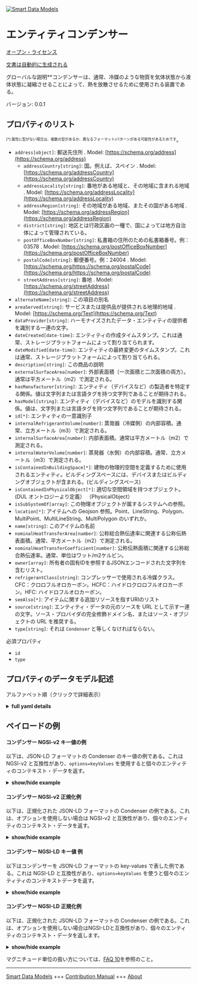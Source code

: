 <!-- 10-Header -->  
[![Smart Data Models](https://smartdatamodels.org/wp-content/uploads/2022/01/SmartDataModels_logo.png "Logo")](https://smartdatamodels.org)  
エンティティコンデンサー  
============<!-- /10-Header -->  
<!-- 15-License -->  
[オープン・ライセンス](https://github.com/smart-data-models//dataModel.S4BLDG/blob/master/Condenser/LICENSE.md)  
[文書は自動的に生成される](https://docs.google.com/presentation/d/e/2PACX-1vTs-Ng5dIAwkg91oTTUdt8ua7woBXhPnwavZ0FxgR8BsAI_Ek3C5q97Nd94HS8KhP-r_quD4H0fgyt3/pub?start=false&loop=false&delayms=3000#slide=id.gb715ace035_0_60)  
<!-- /15-License -->  
<!-- 20-Description -->  
グローバルな説明**コンデンサーは、通常、冷媒のような物質を気体状態から液体状態に凝縮させることによって、熱を放散させるために使用される装置である。  
バージョン: 0.0.1  
<!-- /20-Description -->  
<!-- 30-PropertiesList -->  

## プロパティのリスト  

<sup><sub>[*] 属性に型がない場合は、複数の型があるか、異なるフォーマット/パターンがある可能性があるためです</sub></sup>。  
- `address[object]`: 郵送先住所  . Model: [https://schema.org/address](https://schema.org/address)	- `addressCountry[string]`: 国。例えば、スペイン  . Model: [https://schema.org/addressCountry](https://schema.org/addressCountry)  
	- `addressLocality[string]`: 番地がある地域と、その地域に含まれる地域  . Model: [https://schema.org/addressLocality](https://schema.org/addressLocality)  
	- `addressRegion[string]`: その地域がある地域、またその国がある地域  . Model: [https://schema.org/addressRegion](https://schema.org/addressRegion)  
	- `district[string]`: 地区とは行政区画の一種で、国によっては地方自治体によって管理されている。    
	- `postOfficeBoxNumber[string]`: 私書箱の住所のための私書箱番号。例：03578  . Model: [https://schema.org/postOfficeBoxNumber](https://schema.org/postOfficeBoxNumber)  
	- `postalCode[string]`: 郵便番号。例：24004  . Model: [https://schema.org/https://schema.org/postalCode](https://schema.org/https://schema.org/postalCode)  
	- `streetAddress[string]`: 番地  . Model: [https://schema.org/streetAddress](https://schema.org/streetAddress)  
- `alternateName[string]`: この項目の別名  - `areaServed[string]`: サービスまたは提供品が提供される地理的地域  . Model: [https://schema.org/Text](https://schema.org/Text)- `dataProvider[string]`: ハーモナイズされたデータ・エンティティの提供者を識別する一連の文字。  - `dateCreated[date-time]`: エンティティの作成タイムスタンプ。これは通常、ストレージプラットフォームによって割り当てられます。  - `dateModified[date-time]`: エンティティの最終変更のタイムスタンプ。これは通常、ストレージプラットフォームによって割り当てられる。  - `description[string]`: この商品の説明  - `externalSurfaceArea[number]`: 外部表面積（一次面積と二次面積の両方）。通常は平方メートル（m2）で測定される。  - `hasManufacturer[string]`: エンティティ（デバイスなど）の製造者を特定する関係。値は文字列または言語タグを持つ文字列であることが期待される。  - `hasModel[string]`: エンティティ（デバイスなど）のモデルを識別する関係。値は、文字列または言語タグを持つ文字列であることが期待される。  - `id[*]`: エンティティの一意識別子  - `internalRefrigerantVolume[number]`: 蒸発器（冷媒側）の内部容積。通常、立方メートル（m3）で測定される。  - `internalSurfaceArea[number]`: 内部表面積。通常は平方メートル（m2）で測定される。  - `internalWaterVolume[number]`: 蒸発器（水側）の内部容積。通常、立方メートル（m3）で測定される。  - `isContainedInBuildingSpace[*]`: 建物の物理的空間を定義するために使用されるエンティティ。ビルディングスペースには、デバイスまたはビルディングオブジェクトが含まれる。(ビルディングスペース)  - `isContainedInPhysicalObject[*]`: 適切な空間領域を持つオブジェクト。  (DUL オントロジーより定義） （PhysicalObject）  - `isSubSystemOf[array]`: この物理オブジェクトが属するシステムへの参照。  - `location[*]`: アイテムへの Geojson 参照。Point、LineString、Polygon、MultiPoint、MultiLineString、MultiPolygon のいずれか。  - `name[string]`: このアイテムの名前  - `nominalHeatTransferArea[number]`: 公称総合熱伝達率に関連する公称伝熱表面積。通常、平方メートル（m2）で測定される。  - `nominalHeatTransferCoefficient[number]`: 公称伝熱面積に関連する公称総合熱伝達率。通常、単位はワット/m2ケルビン。  - `owner[array]`: 所有者の固有IDを参照するJSONエンコードされた文字列を含むリスト。  - `refrigerantClass[string]`: コンプレッサーで使用される冷媒クラス。CFC：クロロフルオロカーボン。HCFC：ハイドロクロロフルオロカーボン。HFC: ハイドロフルオロカーボン。  - `seeAlso[*]`: アイテムに関する追加リソースを指すURIのリスト  - `source[string]`: エンティティ・データの元のソースを URL として示す一連の文字。ソース・プロバイダの完全修飾ドメイン名、またはソース・オブジェクトの URL を推奨する。  - `type[string]`: それは `Condenser` と等しくなければならない。  <!-- /30-PropertiesList -->  
<!-- 35-RequiredProperties -->  
必須プロパティ  
- `id`  - `type`  <!-- /35-RequiredProperties -->  
<!-- 40-RequiredProperties -->  
<!-- /40-RequiredProperties -->  
<!-- 50-DataModelHeader -->  
## プロパティのデータモデル記述  
アルファベット順（クリックで詳細表示）  
<!-- /50-DataModelHeader -->  
<!-- 60-ModelYaml -->  
<details><summary><strong>full yaml details</strong></summary>    
```yaml  
Condenser:    
  description: 'A condenser is a device that is used to dissipate heat, typically by condensing a substance such as a refrigerant from its gaseous to its liquid state.'    
  properties:    
    address:    
      description: The mailing address    
      properties:    
        addressCountry:    
          description: 'The country. For example, Spain'    
          type: string    
          x-ngsi:    
            model: https://schema.org/addressCountry    
            type: Property    
        addressLocality:    
          description: 'The locality in which the street address is, and which is in the region'    
          type: string    
          x-ngsi:    
            model: https://schema.org/addressLocality    
            type: Property    
        addressRegion:    
          description: 'The region in which the locality is, and which is in the country'    
          type: string    
          x-ngsi:    
            model: https://schema.org/addressRegion    
            type: Property    
        district:    
          description: 'A district is a type of administrative division that, in some countries, is managed by the local government'    
          type: string    
          x-ngsi:    
            type: Property    
        postOfficeBoxNumber:    
          description: 'The post office box number for PO box addresses. For example, 03578'    
          type: string    
          x-ngsi:    
            model: https://schema.org/postOfficeBoxNumber    
            type: Property    
        postalCode:    
          description: 'The postal code. For example, 24004'    
          type: string    
          x-ngsi:    
            model: https://schema.org/https://schema.org/postalCode    
            type: Property    
        streetAddress:    
          description: The street address    
          type: string    
          x-ngsi:    
            model: https://schema.org/streetAddress    
            type: Property    
        streetNr:    
          description: Number identifying a specific property on a public street    
          type: string    
          x-ngsi:    
            type: Property    
      type: object    
      x-ngsi:    
        model: https://schema.org/address    
        type: Property    
    alternateName:    
      description: An alternative name for this item    
      type: string    
      x-ngsi:    
        type: Property    
    areaServed:    
      description: The geographic area where a service or offered item is provided    
      type: string    
      x-ngsi:    
        model: https://schema.org/Text    
        type: Property    
    dataProvider:    
      description: A sequence of characters identifying the provider of the harmonised data entity    
      type: string    
      x-ngsi:    
        type: Property    
    dateCreated:    
      description: Entity creation timestamp. This will usually be allocated by the storage platform    
      format: date-time    
      type: string    
      x-ngsi:    
        type: Property    
    dateModified:    
      description: Timestamp of the last modification of the entity. This will usually be allocated by the storage platform    
      format: date-time    
      type: string    
      x-ngsi:    
        type: Property    
    description:    
      description: A description of this item    
      type: string    
      x-ngsi:    
        type: Property    
    externalSurfaceArea:    
      description: External surface area (both primary and secondary area). Usually measured in square metre (m2)    
      type: number    
      x-ngsi:    
        type: Property    
    hasManufacturer:    
      description: 'A relationship identifying the manufacturer of an entity (e.g., device). The value is expected to be a string or a string with language tag'    
      type: string    
      x-ngsi:    
        type: Property    
    hasModel:    
      description: 'A relationship identifying the model of an entity (e.g., device). The value is expected to be a string or a string with language tag'    
      type: string    
      x-ngsi:    
        type: Property    
    id:    
      anyOf:    
        - description: Identifier format of any NGSI entity    
          maxLength: 256    
          minLength: 1    
          pattern: ^[\w\-\.\{\}\$\+\*\[\]`|~^@!,:\\]+$    
          type: string    
          x-ngsi:    
            type: Property    
        - description: Identifier format of any NGSI entity    
          format: uri    
          type: string    
          x-ngsi:    
            type: Property    
      description: Unique identifier of the entity    
      x-ngsi:    
        type: Property    
    internalRefrigerantVolume:    
      description: Internal volume of evaporator (refrigerant side). Usually measured in cubic metre (m3)    
      type: number    
      x-ngsi:    
        type: Property    
    internalSurfaceArea:    
      description: Internal surface area. Usually measured in square metre (m2)    
      type: number    
      x-ngsi:    
        type: Property    
    internalWaterVolume:    
      description: Internal volume of evaporator (water side). Usually measured in cubic metre (m3)    
      type: number    
      x-ngsi:    
        type: Property    
    isContainedInBuildingSpace:    
      anyOf:    
        - description: Identifier format of any NGSI entity    
          maxLength: 256    
          minLength: 1    
          pattern: ^[\w\-\.\{\}\$\+\*\[\]`|~^@!,:\\]+$    
          type: string    
          x-ngsi:    
            type: Property    
        - description: Identifier format of any NGSI entity    
          format: uri    
          type: string    
          x-ngsi:    
            type: Property    
      description: An entity used to define the physical spaces of the building. A building space contains devices or building objects. (BuildingSpace)    
      x-ngsi:    
        type: Property    
    isContainedInPhysicalObject:    
      anyOf:    
        - description: Identifier format of any NGSI entity    
          maxLength: 256    
          minLength: 1    
          pattern: ^[\w\-\.\{\}\$\+\*\[\]`|~^@!,:\\]+$    
          type: string    
          x-ngsi:    
            type: Property    
        - description: Identifier format of any NGSI entity    
          format: uri    
          type: string    
          x-ngsi:    
            type: Property    
      description: Any Object that has a proper space region.  (Definition extracted from DUL ontology) (PhysicalObject)    
      x-ngsi:    
        type: Property    
    isSubSystemOf:    
      description: A reference to a system(s) that this Physical Object is part of    
      items:    
        anyOf:    
          - description: Identifier format of any NGSI entity    
            maxLength: 256    
            minLength: 1    
            pattern: ^[\w\-\.\{\}\$\+\*\[\]`|~^@!,:\\]+$    
            type: string    
            x-ngsi:    
              type: Property    
          - description: Identifier format of any NGSI entity    
            format: uri    
            type: string    
            x-ngsi:    
              type: Property    
        description: Unique identifier of the entity    
        x-ngsi:    
          type: Property    
      type: array    
      x-ngsi:    
        type: Relationship    
    location:    
      description: 'Geojson reference to the item. It can be Point, LineString, Polygon, MultiPoint, MultiLineString or MultiPolygon'    
      oneOf:    
        - description: Geojson reference to the item. Point    
          properties:    
            bbox:    
              items:    
                type: number    
              minItems: 4    
              type: array    
            coordinates:    
              items:    
                type: number    
              minItems: 2    
              type: array    
            type:    
              enum:    
                - Point    
              type: string    
          required:    
            - type    
            - coordinates    
          title: GeoJSON Point    
          type: object    
          x-ngsi:    
            type: GeoProperty    
        - description: Geojson reference to the item. LineString    
          properties:    
            bbox:    
              items:    
                type: number    
              minItems: 4    
              type: array    
            coordinates:    
              items:    
                items:    
                  type: number    
                minItems: 2    
                type: array    
              minItems: 2    
              type: array    
            type:    
              enum:    
                - LineString    
              type: string    
          required:    
            - type    
            - coordinates    
          title: GeoJSON LineString    
          type: object    
          x-ngsi:    
            type: GeoProperty    
        - description: Geojson reference to the item. Polygon    
          properties:    
            bbox:    
              items:    
                type: number    
              minItems: 4    
              type: array    
            coordinates:    
              items:    
                items:    
                  items:    
                    type: number    
                  minItems: 2    
                  type: array    
                minItems: 4    
                type: array    
              type: array    
            type:    
              enum:    
                - Polygon    
              type: string    
          required:    
            - type    
            - coordinates    
          title: GeoJSON Polygon    
          type: object    
          x-ngsi:    
            type: GeoProperty    
        - description: Geojson reference to the item. MultiPoint    
          properties:    
            bbox:    
              items:    
                type: number    
              minItems: 4    
              type: array    
            coordinates:    
              items:    
                items:    
                  type: number    
                minItems: 2    
                type: array    
              type: array    
            type:    
              enum:    
                - MultiPoint    
              type: string    
          required:    
            - type    
            - coordinates    
          title: GeoJSON MultiPoint    
          type: object    
          x-ngsi:    
            type: GeoProperty    
        - description: Geojson reference to the item. MultiLineString    
          properties:    
            bbox:    
              items:    
                type: number    
              minItems: 4    
              type: array    
            coordinates:    
              items:    
                items:    
                  items:    
                    type: number    
                  minItems: 2    
                  type: array    
                minItems: 2    
                type: array    
              type: array    
            type:    
              enum:    
                - MultiLineString    
              type: string    
          required:    
            - type    
            - coordinates    
          title: GeoJSON MultiLineString    
          type: object    
          x-ngsi:    
            type: GeoProperty    
        - description: Geojson reference to the item. MultiLineString    
          properties:    
            bbox:    
              items:    
                type: number    
              minItems: 4    
              type: array    
            coordinates:    
              items:    
                items:    
                  items:    
                    items:    
                      type: number    
                    minItems: 2    
                    type: array    
                  minItems: 4    
                  type: array    
                type: array    
              type: array    
            type:    
              enum:    
                - MultiPolygon    
              type: string    
          required:    
            - type    
            - coordinates    
          title: GeoJSON MultiPolygon    
          type: object    
          x-ngsi:    
            type: GeoProperty    
      x-ngsi:    
        type: GeoProperty    
    name:    
      description: The name of this item    
      type: string    
      x-ngsi:    
        type: Property    
    nominalHeatTransferArea:    
      description: Nominal heat transfer surface area associated with nominal overall heat transfer coefficient. Usually measured in square metre (m2)    
      type: number    
      x-ngsi:    
        type: Property    
    nominalHeatTransferCoefficient:    
      description: Nominal overall heat transfer coefficient associated with nominal heat transfer area. Usually measured in Watts/m2 Kelvin    
      type: number    
      x-ngsi:    
        type: Property    
    owner:    
      description: A List containing a JSON encoded sequence of characters referencing the unique Ids of the owner(s)    
      items:    
        anyOf:    
          - description: Identifier format of any NGSI entity    
            maxLength: 256    
            minLength: 1    
            pattern: ^[\w\-\.\{\}\$\+\*\[\]`|~^@!,:\\]+$    
            type: string    
            x-ngsi:    
              type: Property    
          - description: Identifier format of any NGSI entity    
            format: uri    
            type: string    
            x-ngsi:    
              type: Property    
        description: Unique identifier of the entity    
        x-ngsi:    
          type: Property    
      type: array    
      x-ngsi:    
        type: Property    
    refrigerantClass:    
      description: 'Refrigerant class used by the compressor. CFC: Chlorofluorocarbons. HCFC: Hydrochlorofluorocarbons. HFC: Hydrofluorocarbons'    
      type: string    
      x-ngsi:    
        type: Property    
    seeAlso:    
      description: list of uri pointing to additional resources about the item    
      oneOf:    
        - items:    
            format: uri    
            type: string    
          minItems: 1    
          type: array    
        - format: uri    
          type: string    
      x-ngsi:    
        type: Property    
    source:    
      description: 'A sequence of characters giving the original source of the entity data as a URL. Recommended to be the fully qualified domain name of the source provider, or the URL to the source object'    
      type: string    
      x-ngsi:    
        type: Property    
    type:    
      description: It must be equal to `Condenser`    
      enum:    
        - Condenser    
      type: string    
      x-ngsi:    
        type: Property    
  required:    
    - id    
    - type    
  type: object    
  x-derived-from: "https://saref.etsi.org/saref4bldg/v1.1.2/#s4bldg:Condenser"    
  x-disclaimer: 'Redistribution and use in source and binary forms, with or without modification, are permitted  provided that the license conditions are met. Copyleft (c) 2022 Contributors to Smart Data Models Program'    
  x-license-url: https://github.com/smart-data-models/dataModel.S4BLDG/blob/master/Condenser/LICENSE.md    
  x-model-schema: https://smart-data-models.github.com/dataModel.SAREF4BLDG/Condenser/schema.json    
  x-model-tags: SAREF Condenser    
  x-version: 0.0.1    
```  
</details>    
<!-- /60-ModelYaml -->  
<!-- 70-MiddleNotes -->  
<!-- /70-MiddleNotes -->  
<!-- 80-Examples -->  
## ペイロードの例  
#### コンデンサー NGSI-v2 キー値の例  
以下は、JSON-LD フォーマットの Condenser のキー値の例である。これは NGSI-v2 と互換性があり、`options=keyValues` を使用すると個々のエンティティのコンテキスト・データを返す。  
<details><summary><strong>show/hide example</strong></summary>    
```json  
{  
  "id": "urn:ngsi-ld:Condenser:2adcb166-23ce-4061-8062-952d5f2402b9",  
  "type": "Condenser",  
  "externalSurfaceArea": 0.18804655027013273,  
  "internalRefrigerantVolume": 0.1588694072031649,  
  "internalSurfaceArea": 0.884829655411807,  
  "internalWaterVolume": 0.7576300292464242,  
  "nominalHeatTransferArea": 0.04220384603580274,  
  "nominalHeatTransferCoefficient": 0.4901767947128819,  
  "refrigerantClass": "Barbados",  
  "isContainedInBuildingSpace": "urn:ngsi-ld:BuildingSpace:7ba37c8a-b348-4fc5-8191-22dbe255c23e",  
  "isContainedInPhysicalObject": "urn:ngsi-ld:PhysicalObject:f9999243-09ea-40b2-892a-63bfd9062a09",  
  "isSubSystemOf": [  
    "urn:ngsi-ld:System:374a6c1e-348f-46a2-824d-616554f66351",  
    "urn:ngsi-ld:System:0bd6a865-18bc-40a2-b1cf-64af77762cee",  
    "urn:ngsi-ld:System:e8c3da85-a230-40e1-832c-e03b342a1160"  
  ],  
  "hasManufacturer": "Condenser Company Inc.",  
  "hasModel": "Condenser 0.1.2",  
  "dateCreated": "2023-01-25T15:55:59Z",  
  "dateModified": "2023-01-26T06:49:28Z",  
  "source": "Import",  
  "name": "Condenser",  
  "alternateName": "Condenser type 2",  
  "description": "Condenser of limited Condenser types",  
  "dataProvider": "IFC file"  
}  
```  
</details>  
#### コンデンサー NGSI-v2 正規化例  
以下は、正規化された JSON-LD フォーマットの Condenser の例である。これは、オプションを使用しない場合は NGSI-v2 と互換性があり、個々のエンティティのコンテキスト・データを返す。  
<details><summary><strong>show/hide example</strong></summary>    
```json  
{  
  "id": "urn:ngsi-ld:Condenser:e22782fc-5392-4dd2-b891-29b5fbf683cd",  
  "type": "Condenser",  
  "externalSurfaceArea": {  
    "type": "Measurement",  
    "value": 0.1255332761606085  
  },  
  "internalRefrigerantVolume": {  
    "type": "Measurement",  
    "value": 0.5305579766612258  
  },  
  "internalSurfaceArea": {  
    "type": "Measurement",  
    "value": 0.7094627719374283  
  },  
  "internalWaterVolume": {  
    "type": "Measurement",  
    "value": 0.3123303218703414  
  },  
  "nominalHeatTransferArea": {  
    "type": "Measurement",  
    "value": 0.4444793909507544  
  },  
  "nominalHeatTransferCoefficient": {  
    "type": "Measurement",  
    "value": 0.6428769642448905  
  },  
  "refrigerantClass": {  
    "type": "Text",  
    "value": "Ergonomic Fresh Pants"  
  },  
  "isContainedInBuildingSpace": {  
    "type": "URI",  
    "value": "urn:ngsi-ld:BuildingSpace:ae10b0d7-9929-45cc-bf0c-3e3ab5380c1a"  
  },  
  "isContainedInPhysicalObject": {  
    "type": "URI",  
    "value": "urn:ngsi-ld:PhysicalObject:a3e1362f-7a17-46e9-a997-fd763290b5a2"  
  },  
  "isSubSystemOf": {  
    "type": "array",  
    "value": [  
      {  
        "type": "URI",  
        "value": "urn:ngsi-ld:System:47267553-d21a-42f8-b1b9-b24ec529e8ad"  
      },  
      {  
        "type": "URI",  
        "value": "urn:ngsi-ld:System:878dd196-c9af-43d7-8d36-344fa19ca56f"  
      },  
      {  
        "type": "URI",  
        "value": "urn:ngsi-ld:System:366cc386-314f-4591-9f3f-4099890c74e7"  
      }  
    ]  
  },  
  "hasManufacturer": {  
    "type": "Text",  
    "value": "Condenser Company Inc."  
  },  
  "hasModel": {  
    "type": "Text",  
    "value": "Condenser 0.1.2"  
  },  
  "dateCreated": {  
    "type": "DateTime",  
    "value": "2023-01-25T23:40:11.0211053+01:00"  
  },  
  "dateModified": {  
    "type": "DateTime",  
    "value": "2023-01-25T22:43:21.3342982+01:00"  
  },  
  "source": {  
    "type": "Text",  
    "value": "Import"  
  },  
  "name": {  
    "type": "Text",  
    "value": "Condenser"  
  },  
  "alternateName": {  
    "type": "Text",  
    "value": "Condenser type 2"  
  },  
  "description": {  
    "type": "Text",  
    "value": "Condenser of limited Condenser types"  
  },  
  "dataProvider": {  
    "type": "Text",  
    "value": "IFC file"  
  }  
}  
```  
</details>  
#### コンデンサー NGSI-LD キー値 例  
以下はコンデンサーを JSON-LD フォーマットの key-values で表した例である。これは NGSI-LD と互換性があり、`options=keyValues` を使うと個々のエンティティのコンテキストデータを返す。  
<details><summary><strong>show/hide example</strong></summary>    
```json  
{  
  "id": "urn:ngsi-ld:Condenser:2adcb166-23ce-4061-8062-952d5f2402b9",  
  "type": "Condenser",  
  "externalSurfaceArea": 0.18804655027013273,  
  "internalRefrigerantVolume": 0.1588694072031649,  
  "internalSurfaceArea": 0.884829655411807,  
  "internalWaterVolume": 0.7576300292464242,  
  "nominalHeatTransferArea": 0.04220384603580274,  
  "nominalHeatTransferCoefficient": 0.4901767947128819,  
  "refrigerantClass": "Barbados",  
  "isContainedInBuildingSpace": "urn:ngsi-ld:BuildingSpace:7ba37c8a-b348-4fc5-8191-22dbe255c23e",  
  "isContainedInPhysicalObject": "urn:ngsi-ld:PhysicalObject:f9999243-09ea-40b2-892a-63bfd9062a09",  
  "isSubSystemOf": [  
    "urn:ngsi-ld:System:374a6c1e-348f-46a2-824d-616554f66351",  
    "urn:ngsi-ld:System:0bd6a865-18bc-40a2-b1cf-64af77762cee",  
    "urn:ngsi-ld:System:e8c3da85-a230-40e1-832c-e03b342a1160"  
  ],  
  "hasManufacturer": "Condenser Company Inc.",  
  "hasModel": "Condenser 0.1.2",  
  "dateCreated": "2023-01-25T15:55:59Z",  
  "dateModified": "2023-01-26T06:49:28Z",  
  "source": "Import",  
  "name": "Condenser",  
  "alternateName": "Condenser type 2",  
  "description": "Condenser of limited Condenser types",  
  "dataProvider": "IFC file",  
  "@context": [  
    "https://raw.githubusercontent.com/smart-data-models/dataModel.S4BLDG/master/context.jsonld",  
    "https://uri.etsi.org/ngsi-ld/v1/ngsi-ld-core-context.jsonld"  
  ]  
}  
```  
</details>  
#### コンデンサー NGSI-LD 正規化例  
以下は、正規化された JSON-LD フォーマットの Condenser の例である。これは、オプションを使用しない場合はNGSI-LDと互換性があり、個々のエンティティのコンテキスト・データを返します。  
<details><summary><strong>show/hide example</strong></summary>    
```json  
{  
  "id": "urn:ngsi-ld:Condenser:290f1265-1ded-4706-b549-43d7ddcaa239",  
  "type": "Condenser",  
  "externalSurfaceArea": {  
    "type": "Property",  
    "unitCode": "m2",  
    "observedAt": "2023-01-26T11:04:44Z",  
    "value": 0.3471102075551651  
  },  
  "internalRefrigerantVolume": {  
    "type": "Property",  
    "unitCode": "m3",  
    "observedAt": "2023-01-26T10:30:09Z",  
    "value": 0.696994206179287  
  },  
  "internalSurfaceArea": {  
    "type": "Property",  
    "unitCode": "m2",  
    "observedAt": "2023-01-25T14:42:31Z",  
    "value": 0.7522617883905902  
  },  
  "internalWaterVolume": {  
    "type": "Property",  
    "unitCode": "m3",  
    "observedAt": "2023-01-26T09:25:42Z",  
    "value": 0.5807649609435256  
  },  
  "nominalHeatTransferArea": {  
    "type": "Property",  
    "unitCode": "m2",  
    "observedAt": "2023-01-26T05:15:12Z",  
    "value": 0.6105994546410142  
  },  
  "nominalHeatTransferCoefficient": {  
    "type": "Property",  
    "unitCode": "Kelvin",  
    "observedAt": "2023-01-25T14:28:56Z",  
    "value": 0.17023310849677553  
  },  
  "refrigerantClass": {  
    "type": "Property",  
    "value": "Generic Metal Pants"  
  },  
  "isContainedInBuildingSpace": {  
    "type": "Relationship",  
    "object": "urn:ngsi-ld:BuildingSpace:b7d758c3-cd93-4ce4-a414-28e5a714b67c"  
  },  
  "isContainedInPhysicalObject": {  
    "type": "Relationship",  
    "object": "urn:ngsi-ld:PhysicalObject:9d98233b-6df5-418e-b43c-5f98c921296f"  
  },  
  "isSubSystemOf": [  
    {  
      "type": "Relationship",  
      "object": "urn:ngsi-ld:System:6ba8c28a-2ebf-4a11-ba34-b7d778896bf9"  
    },  
    {  
      "type": "Relationship",  
      "object": "urn:ngsi-ld:System:3f480247-b6e3-4cc3-89e1-5c1f88507e48"  
    },  
    {  
      "type": "Relationship",  
      "object": "urn:ngsi-ld:System:645beb56-0f95-4b35-a0ed-56d848e575f1"  
    }  
  ],  
  "hasManufacturer": {  
    "type": "Property",  
    "value": "Condenser Company Inc."  
  },  
  "hasModel": {  
    "type": "Property",  
    "value": "Condenser 0.1.2"  
  },  
  "dateCreated": {  
    "type": "Property",  
    "value": "2023-01-25T22:14:26Z"  
  },  
  "dateModified": {  
    "type": "Property",  
    "value": "2023-01-26T02:56:43Z"  
  },  
  "source": {  
    "type": "Property",  
    "value": "Import"  
  },  
  "name": {  
    "type": "Property",  
    "value": "Condenser"  
  },  
  "alternateName": {  
    "type": "Property",  
    "value": "Condenser type 2"  
  },  
  "description": {  
    "type": "Property",  
    "value": "Condenser of limited Condenser types"  
  },  
  "dataProvider": {  
    "type": "Property",  
    "value": "IFC file"  
  },  
  "@context": [  
    "https://raw.githubusercontent.com/smart-data-models/dataModel.S4BLDG/master/context.jsonld",  
    "https://uri.etsi.org/ngsi-ld/v1/ngsi-ld-core-context.jsonld"  
  ]  
}  
```  
</details><!-- /80-Examples -->  
<!-- 90-FooterNotes -->  
<!-- /90-FooterNotes -->  
<!-- 95-Units -->  
マグニチュード単位の扱い方については、[FAQ 10](https://smartdatamodels.org/index.php/faqs/)を参照のこと。  
<!-- /95-Units -->  
<!-- 97-LastFooter -->  
---  
[Smart Data Models](https://smartdatamodels.org) +++ [Contribution Manual](https://bit.ly/contribution_manual) +++ [About](https://bit.ly/Introduction_SDM)<!-- /97-LastFooter -->  
